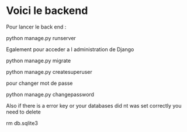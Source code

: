 # Voici le backend

Pour lancer le back end :

python manage.py runserver

Egalement pour acceder a l administration de Django

python manage.py migrate

python manage.py createsuperuser

pour changer mot de passe

python manage.py changepassword <username>

Also if there is a error key or your databases did nt was set correctly you need to delete 

rm db.sqlite3


